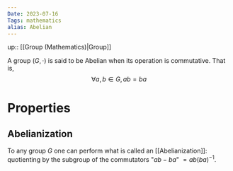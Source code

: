 ```yaml
---
Date: 2023-07-16
Tags: mathematics
alias: Abelian
---
```

up:: [[Group (Mathematics)|Group]]

A group $(G, \cdot)$ is said to be Abelian when its operation is commutative. That is,
$$
\forall a, b \in G, ab = ba
$$

# Properties
## Abelianization
To any group $G$ one can perform what is called an [[Abelianization]]: quotienting by the subgroup of the commutators "$ab - ba$" $=ab(ba)^{-1}$.